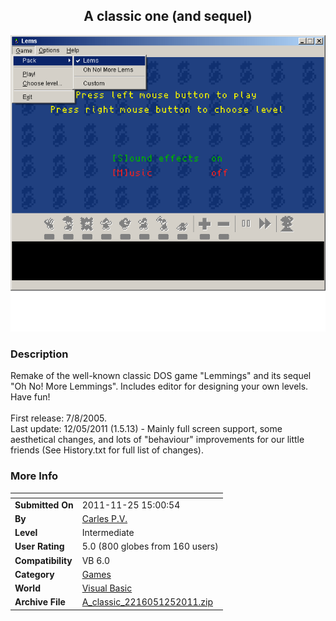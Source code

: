 ﻿<div align="center">

## A classic one \(and sequel\)

<img src="PIC20111124419255737.gif">
</div>

### Description

Remake of the well-known classic DOS game "Lemmings" and its sequel "Oh No! More Lemmings". Includes editor for designing your own levels. Have fun!<br><br>First release: 7/8/2005.<br>Last update: 12/05/2011 (1.5.13) - Mainly full screen support, some aesthetical changes, and lots of "behaviour" improvements for our little friends (See History.txt for full list of changes).<br>
 
### More Info
 


<span>             |<span>
---                |---
**Submitted On**   |2011-11-25 15:00:54
**By**             |[Carles P\.V\.](https://github.com/Planet-Source-Code/PSCIndex/blob/master/ByAuthor/carles-p-v.md)
**Level**          |Intermediate
**User Rating**    |5.0 (800 globes from 160 users)
**Compatibility**  |VB 6\.0
**Category**       |[Games](https://github.com/Planet-Source-Code/PSCIndex/blob/master/ByCategory/games__1-38.md)
**World**          |[Visual Basic](https://github.com/Planet-Source-Code/PSCIndex/blob/master/ByWorld/visual-basic.md)
**Archive File**   |[A\_classic\_2216051252011\.zip](https://github.com/Planet-Source-Code/carles-p-v-a-classic-one-and-sequel__1-61601/archive/master.zip)








